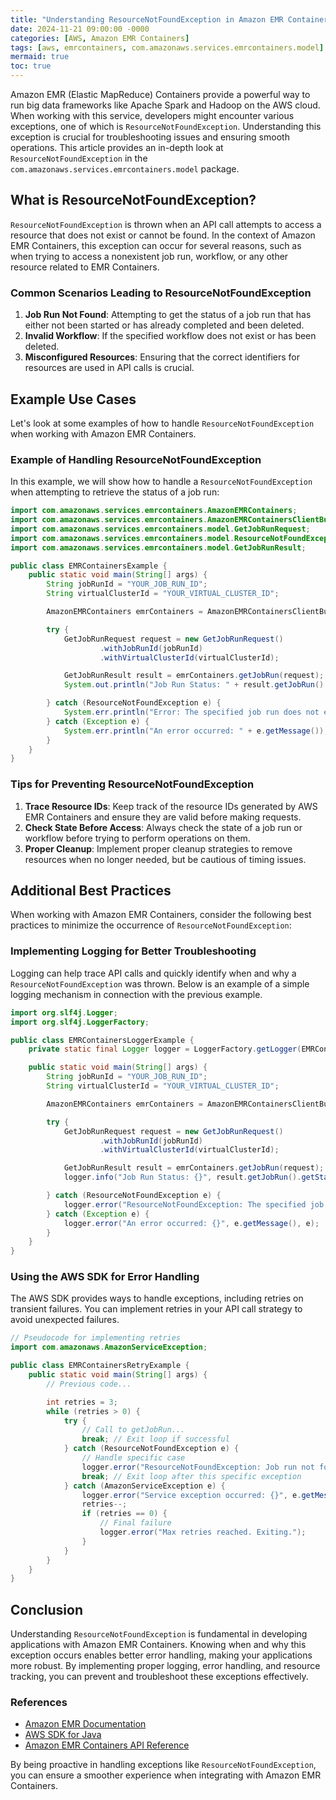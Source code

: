```yaml
---
title: "Understanding ResourceNotFoundException in Amazon EMR Containers"
date: 2024-11-21 09:00:00 -0000
categories: [AWS, Amazon EMR Containers]
tags: [aws, emrcontainers, com.amazonaws.services.emrcontainers.model]
mermaid: true
toc: true
---
```



Amazon EMR (Elastic MapReduce) Containers provide a powerful way to run big data frameworks like Apache Spark and Hadoop on the AWS cloud. When working with this service, developers might encounter various exceptions, one of which is `ResourceNotFoundException`. Understanding this exception is crucial for troubleshooting issues and ensuring smooth operations. This article provides an in-depth look at `ResourceNotFoundException` in the `com.amazonaws.services.emrcontainers.model` package.

## What is ResourceNotFoundException?

`ResourceNotFoundException` is thrown when an API call attempts to access a resource that does not exist or cannot be found. In the context of Amazon EMR Containers, this exception can occur for several reasons, such as when trying to access a nonexistent job run, workflow, or any other resource related to EMR Containers.

### Common Scenarios Leading to ResourceNotFoundException

1. **Job Run Not Found**: Attempting to get the status of a job run that has either not been started or has already completed and been deleted.
2. **Invalid Workflow**: If the specified workflow does not exist or has been deleted.
3. **Misconfigured Resources**: Ensuring that the correct identifiers for resources are used in API calls is crucial.

## Example Use Cases

Let's look at some examples of how to handle `ResourceNotFoundException` when working with Amazon EMR Containers.

### Example of Handling ResourceNotFoundException

In this example, we will show how to handle a `ResourceNotFoundException` when attempting to retrieve the status of a job run:

```java
import com.amazonaws.services.emrcontainers.AmazonEMRContainers;
import com.amazonaws.services.emrcontainers.AmazonEMRContainersClientBuilder;
import com.amazonaws.services.emrcontainers.model.GetJobRunRequest;
import com.amazonaws.services.emrcontainers.model.ResourceNotFoundException;
import com.amazonaws.services.emrcontainers.model.GetJobRunResult;

public class EMRContainersExample {
    public static void main(String[] args) {
        String jobRunId = "YOUR_JOB_RUN_ID";
        String virtualClusterId = "YOUR_VIRTUAL_CLUSTER_ID";

        AmazonEMRContainers emrContainers = AmazonEMRContainersClientBuilder.defaultClient();

        try {
            GetJobRunRequest request = new GetJobRunRequest()
                    .withJobRunId(jobRunId)
                    .withVirtualClusterId(virtualClusterId);

            GetJobRunResult result = emrContainers.getJobRun(request);
            System.out.println("Job Run Status: " + result.getJobRun().getStatus());

        } catch (ResourceNotFoundException e) {
            System.err.println("Error: The specified job run does not exist.");
        } catch (Exception e) {
            System.err.println("An error occurred: " + e.getMessage());
        }
    }
}
```

### Tips for Preventing ResourceNotFoundException

1. **Trace Resource IDs**: Keep track of the resource IDs generated by AWS EMR Containers and ensure they are valid before making requests.
2. **Check State Before Access**: Always check the state of a job run or workflow before trying to perform operations on them.
3. **Proper Cleanup**: Implement proper cleanup strategies to remove resources when no longer needed, but be cautious of timing issues.

## Additional Best Practices

When working with Amazon EMR Containers, consider the following best practices to minimize the occurrence of `ResourceNotFoundException`:

### Implementing Logging for Better Troubleshooting

Logging can help trace API calls and quickly identify when and why a `ResourceNotFoundException` was thrown. Below is an example of a simple logging mechanism in connection with the previous example.

```java
import org.slf4j.Logger;
import org.slf4j.LoggerFactory;

public class EMRContainersLoggerExample {
    private static final Logger logger = LoggerFactory.getLogger(EMRContainersLoggerExample.class);

    public static void main(String[] args) {
        String jobRunId = "YOUR_JOB_RUN_ID";
        String virtualClusterId = "YOUR_VIRTUAL_CLUSTER_ID";

        AmazonEMRContainers emrContainers = AmazonEMRContainersClientBuilder.defaultClient();

        try {
            GetJobRunRequest request = new GetJobRunRequest()
                    .withJobRunId(jobRunId)
                    .withVirtualClusterId(virtualClusterId);

            GetJobRunResult result = emrContainers.getJobRun(request);
            logger.info("Job Run Status: {}", result.getJobRun().getStatus());

        } catch (ResourceNotFoundException e) {
            logger.error("ResourceNotFoundException: The specified job run {} does not exist.", jobRunId, e);
        } catch (Exception e) {
            logger.error("An error occurred: {}", e.getMessage(), e);
        }
    }
}
```

### Using the AWS SDK for Error Handling

The AWS SDK provides ways to handle exceptions, including retries on transient failures. You can implement retries in your API call strategy to avoid unexpected failures.

```java
// Pseudocode for implementing retries
import com.amazonaws.AmazonServiceException;

public class EMRContainersRetryExample {
    public static void main(String[] args) {
        // Previous code...

        int retries = 3;
        while (retries > 0) {
            try {
                // Call to getJobRun...
                break; // Exit loop if successful
            } catch (ResourceNotFoundException e) {
                // Handle specific case
                logger.error("ResourceNotFoundException: Job run not found.", e);
                break; // Exit loop after this specific exception
            } catch (AmazonServiceException e) {
                logger.error("Service exception occurred: {}", e.getMessage());
                retries--;
                if (retries == 0) {
                    // Final failure
                    logger.error("Max retries reached. Exiting.");
                }
            }
        }
    }
}
```

## Conclusion

Understanding `ResourceNotFoundException` is fundamental in developing applications with Amazon EMR Containers. Knowing when and why this exception occurs enables better error handling, making your applications more robust. By implementing proper logging, error handling, and resource tracking, you can prevent and troubleshoot these exceptions effectively.

### References
- [Amazon EMR Documentation](https://docs.aws.amazon.com/emr/latest/ManagementGuide/emr-what-is.html)
- [AWS SDK for Java](https://docs.aws.amazon.com/sdk-for-java/latest/developer-guide/home.html)
- [Amazon EMR Containers API Reference](https://docs.aws.amazon.com/emr/latest/APIReference/API_Reference.html)

By being proactive in handling exceptions like `ResourceNotFoundException`, you can ensure a smoother experience when integrating with Amazon EMR Containers.